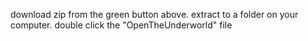 download zip from the green button above.
extract to a folder on your computer.
double click the "OpenTheUnderworld" file
